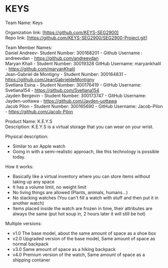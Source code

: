 
KEYS
======

Team Name: Keys

Organization link: [https://github.com/KEYS-SEG2900] <br />
Repo link: [https://github.com/KEYS-SEG2900/SEG2900-Project.git]

Team Member Names:<br />
Daniel Andreev- Student Number: 300168201 - Github Username : andreevdan - https://github.com/andreevdan <br />
Maryan Khail - Student Number: 30019328 GitHub Username: maryankhalil - https://github.com/maryanKhalil <br /> 
Jean-Gabriel de Montigny - Student Number: 300164831 - https://github.com/JeanGabrieldeMontigny <br />
Svetlana Esina - Student Number: 300176419 - GitHub Username: Svetlana154 - https://github.com/Svetlana154 <br />
Jayden Bergevin - Student Number: 300173747 - GitHub Username: Jayden-uottawa - https://github.com/Jayden-uottawa<br />
Jacob Pilon - Student Number: 300165690 - GitHub Username: Jacob-Pilon -  https://github.com/Jacob-Pilon<br />

Product Name: K.E.Y.S <br />
Description: K.E.Y.S is a virtual storage that you can wear on your wrist.

Physical description:
- Similar to an Apple watch
- Going in with a semi-realistic approach, like this technology is possible today.

How it works:
- Basically like a virtual inventory where you can store items without taking up any space
- It has a volume limit, no weight limit
- No living things are allowed (Plants, animals, humans...)
- No stacking watches (You can't fill a watch with stuff and then put it in another watch)
- Items placed inside the watch are frozen in time, their attributes are always the same (put hot soup in, 2 hours later it will still be hot)

Multiple versions:
- v1.0 The base model, about the same amount of space as a shoe box
- v2.0 Upgraded version of the base model, Same amount of space as normal backpack
- v3.0 Same amount of space as a hiking backpack 
- v4.0 Premium version of the watch, Same amount of space as a shipping contaner
